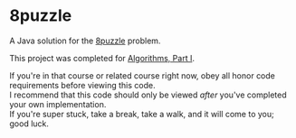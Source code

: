 # 8puzzle 
A Java solution for the [8puzzle](https://en.wikipedia.org/w/index.php?title=8_puzzle) problem.

This project was completed for [Algorithms, Part I](https://www.coursera.org/learn/introduction-to-algorithms).

If you're in that course or related course right now, obey all honor code requirements before viewing this code.  
I recommend that this code should only be viewed _after_ you've completed your own implementation.  
If you're super stuck, take a break, take a walk, and it will come to you; good luck.
